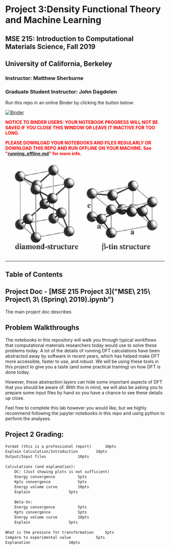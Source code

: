 # Project 3:Density Functional Theory and Machine Learning
## MSE 215: Introduction to Computational Materials Science, Fall 2019 
## University of California, Berkeley
### Instructor: Matthew Sherburne
### Graduate Student Instructor: John Dagdelen

Run this repo in an online Binder by clicking the button below: 

[![Binder](https://mybinder.org/badge_logo.svg)](https://mybinder.org/v2/gh/mse215/project3.git/master)

<h> <span style="color:red"><b>NOTICE TO BINDER USERS: YOUR NOTEBOOK PROGRESS WILL NOT BE SAVED IF YOU CLOSE THIS WINDOW OR LEAVE IT INACTIVE FOR TOO LONG.</b></span> </h>
      
<h> <span style="color:red"><b>PLEASE DOWNLOAD YOUR NOTEBOOKS AND FILES REGULARLY OR DOWNLOAD THIS REPO AND RUN OFFLINE ON YOUR MACHINE. See "[running_offline.md](running_offline)" for more info.</b> </span></h>

<img src="static/structures.png" alt="diamond cubic Si and beta-Sn Si" width="500"/>

---
## Table of Contents

## Project Doc - [MSE 215 Project 3]("MSE\ 215\ Project\ 3\ \(Spring\ 2019\).ipynb")

The main project doc describes 





## Problem Walkthroughs
The notebooks in this repository will walk you through typical workflows that computational materials researchers today would use to solve these problems today. A lot of the details of running DFT calculations have been abstracted away by software in recent years, which has helped make DFT more accessible, faster to use, and robust. We will be using these tools in this project to give you a taste (and some practical training) on how DFT is done today. 

However, these abstraction layers can hide some important aspects of DFT that you should be aware of. With this in mind, we will also be asking you to prepare some input files by hand so you have a chance to see these details up close. 

Feel free to complete this lab however you would like, but we highly recommend following the jupyter notebooks in this repo and using python to perform the analyses.

## Project 2 Grading: 
```
Format (this is a professional report)		10pts
Explain Calculation/Introduction		10pts
Output/Input files				10pts

Calculations (and explanation): 
	DC: (Just showing plots is not sufficient)
	Energy convergence			5pts
	Kpts convergence			5pts
	Energy volume curve			10pts
	Explain 				5pts

	Beta-Sn:
	Energy convergence			5pts
	Kpts convergence			5pts
	Energy volume curve			10pts
	Explain					5pts

What is the pressure for transformation		5pts
Compare to experimental value			5pts
Explanation					10pts 
```
